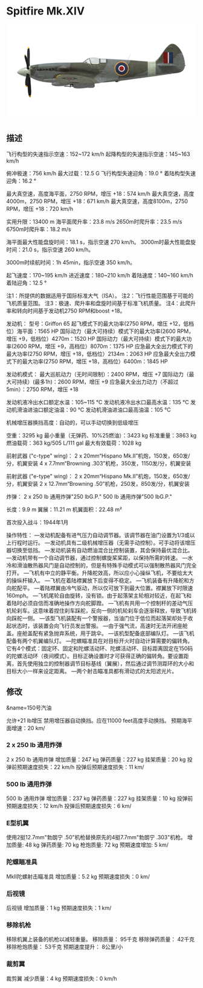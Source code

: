# Spitfire Mk.XIV

![spitfiremkxiv](../images/spitfiremkxiv.png)

## 描述

飞行构型的失速指示空速：152~172 km/h
起降构型的失速指示空速：145~163 km/h

俯冲极速：756 km/h
最大过载：12.5 G
飞行构型失速迎角：19.0 °
着陆构型失速迎角：16.2 °

最大真空速，高度海平面，2750 RPM，增压 +18：574 km/h
最大真空速，高度4000m，2750 RPM，增压 +18：671 km/h
最大真空速，高度8100m，2750 RPM，增压 +18：720 km/h

实用升限：13400 m
海平面爬升率：23.8 m/s
2650m时爬升率：23.5 m/s
6750m时爬升率：18.2 m/s

海平面最大性能盘旋时间：18.1 s，指示空速 270 km/h。
3000m时最大性能盘旋时间：21.0 s，指示空速 260 km/h。

3000m时续航时间：1h 45min，指示空速 350 km/h。

起飞速度：170~195 km/h
进近速度：180~210 km/h
着陆速度：140~160 km/h
着陆迎角：12.5 °

注1：所提供的数据适用于国际标准大气（ISA）。
注2：飞行性能范围基于可能的飞机质量范围。
注3：极速、爬升率和盘旋时间基于标准飞机质量。
注4：此爬升率和转向时间基于发动机2750 RPM和boost +18。

发动机：
型号：Griffon 65
起飞模式下的最大功率(2750 RPM，增压 +12，低档位）海平面：1565 HP
国际动力（最大可持续）模式下的最大功率(2600 RPM，增压 +9，低档位）4270m：1520 HP
国际动力（最大可持续）模式下的最大功率(2600 RPM，增压 +9，高档位）8070m：1375 HP
应急最大全出力模式下的最大功率(2750 RPM，增压 +18，低档位）2134m：2063 HP
应急最大全出力模式下的最大功率(2750 RPM，增压 +18，高档位）6400m：1845 HP

发动机模式：
最大巡航动力（无时间限制）：2400 RPM，增压 +7
国际动力（最大可持续）(最多1h)：2600 RPM，增压 +9
应急最大全出力动力（不超过5min）：2750 RPM，增压 +18

发动机液冷出水口额定水温：105~115 °C
发动机液冷出水口最高水温：135 °C
发动机滑油进油口额定油温：90 °C
发动机滑油进油口最高油温：105 °C

机械增压器换挡高度：自动的，可以手动切换到低级增压

空重：3295 kg
最小重量（无弹药、10%25燃油）：3423 kg
标准重量：3863 kg
燃油载荷：363 kg/505 L/111 gal
最大有效载荷：1028 kg

前射武器 ("c-type" wing)：
2 x 20mm“Hispano Mk.II”机炮，150发，650发/分，机翼安装
4 x 7.7mm“Browning .303”机枪，350发，1150发/分，机翼安装

前射武器 ("e-type" wing)：
2 x 20mm“Hispano Mk.II”机炮，150发，650发/分，机翼安装
2 x 12.7mm“Browning .50”机枪，250发，850发/分，机翼安装

炸弹：
2 x 250 lb 通用炸弹"250 lbG.P."
500 lb 通用炸弹"500 lbG.P."

长度：9.9 m
翼展：11.21 m
机翼面积：22.48 m²

首次投入战斗：1944年1月

操作特性：
—发动机配备有进气压力自动调节器。该调节器在油门设置为1/3或以上行程时运行。
—发动机具有二级机械增压器（无需手动控制）。可手动将该增压器切换至低挡。
—发动机装有自动燃油混合比控制装置，其会保持最优混合比。
—发动机带有一个自动调节器，通过控制螺旋桨桨距，以保持所需的转速。
—水冷和滑油散热器风门是自动控制的，但是有特殊手动模式可以强制散热器风门完全打开。
—飞机有中立的静平衡。升降舵效高，所以应小心操纵飞机，不要给太大的操纵杆输入。
—飞机在着陆襟翼放下后变得不稳定。
—飞机装备有升降舵和方向舵配平。
—着陆襟翼由冷气驱动，所以仅可放下到最大位置。襟翼放下时限速160mph。
—飞机尾轮自由旋转，没有锁。由于起落架主轮相对较近，在起飞和着陆时必须自信而准确地操作方向舵脚蹬。
—飞机有共用一个控制杆的差动气压机轮刹车。这意味着捏住刹车踩舵，反向一侧的机轮刹车会逐渐释放，导致飞机转向踩舵一侧。
—该型飞机装配有一个警报器，当油门位于低位而起落架却处于收起状态时，该装置会向飞行员发出警报。
—由于强气流，高速时无法开闭座舱盖。座舱盖配有紧急抛弃系统，用于跳伞。
—该机型配备底部编队灯。
—该飞机配备有两个机翼编队灯。
—陀螺瞄准具在对目标开火时自动计算需要的偏转角。它有4个模式：固定环、固定和陀螺活动环、陀螺活动环、目标距离固定在150码的陀螺活动环（夜间模式）。目标正确设置时才可获得正确的偏转角。要设置距离，首先使用独立的控制器调节目标基线（翼展），然后通过调节测距环的大小和目标大小一样来设定距离。
—两个射击瞄准具都有滑动式的太阳滤光片。

## 修改
&name=150号汽油

允许+21 lb增压
禁用增压器自动换挡。应在11000 feet高度手动换挡。
预期海平面增速：20 km/
### 2 x 250 lb 通用炸弹

2 x 250 lb 通用炸弹
增加质量：247 kg
弹药质量：227 kg
挂架质量：20 kg
投弹前预期速度损失：22 km/h
投弹后预期速度损失：11 km/
### 500 lb 通用炸弹

500 lb 通用炸弹
增加质量：237 kg
弹药质量：227 kg
挂架质量：10 kg
投弹前预期速度损失：12 km/h
投弹后预期速度损失：6 km/
### E型机翼

使用2挺12.7mm"勃朗宁 .50"机枪替换原先的4挺7.7mm"勃朗宁 .303"机枪。
增加质量: 48 kg
弹药质量: 70 kg
枪炮质量: 72 kg
预期速度增加: 5 km/
### 陀螺瞄准具

MkII陀螺射击瞄准具
增加质量：5.2 kg
预期速度损失：0 km/
### 后视镜

后视镜
增加质量：1 kg
预期速度损失：1 km/
### 移除机枪

移除机翼上装备的机枪以减轻重量。
移除质量： 95千克
移除弹药质量： 42千克
移除枪炮质量： 53千克 
预期速度提升： 8公里/小
### 裁剪翼

裁剪翼
减少质量：4 kg
预期速度损失：0 km/h